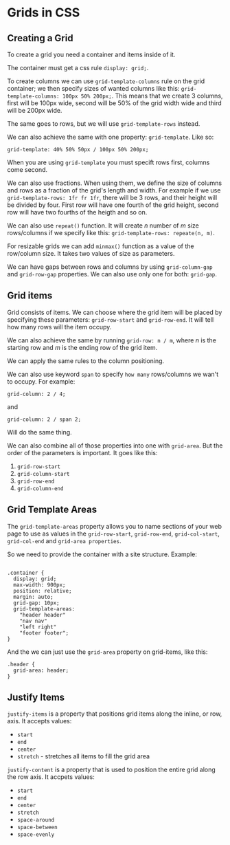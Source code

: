 # Grids in CSS

## Creating a Grid
To create a grid you need a container and items inside of it.

The container must get a css rule `display: grid;`.

To create columns we can use `grid-template-columns` rule on the grid container; we then specify sizes of wanted columns like this: `grid-template-columns: 100px 50% 200px;`. This means that we create 3 columns, first will be 100px wide, second will be 50% of the grid width wide and third will be 200px wide.

The same goes to rows, but we will use `grid-template-rows` instead.

We can also achieve the same with one property: `grid-template`. Like so:
```
grid-template: 40% 50% 50px / 100px 50% 200px;
```

When you are using `grid-template` you must specift rows first, columns come second.

We can also use fractions. When using them, we define the size of columns and rows as a fraction of the grid's length and width. For example if we use `grid-template-rows: 1fr fr 1fr`, there will be 3 rows, and their height will be divided by four. First row will have one fourth of the grid height, second row will have two fourths of the heigth and so on.

We can also use `repeat()` function. It will create _n_ number of _m_ size rows/columns if we specify like this: `grid-template-rows: repeate(n, m)`.

For resizable grids we can add `minmax()` function as a value of the row/column size. It takes two values of size as parameters.

We can have gaps between rows and columns by using `grid-column-gap` and `grid-row-gap` properties. We can also use only one for both: `grid-gap`.


## Grid items
Grid consists of items. 
We can choose where the grid item will be placed by specifying these parameters: `grid-row-start` and `grid-row-end`. It will tell how many rows will the item occupy. 

We can also achieve the same by running `grid-row: n / m`, where _n_ is the starting row and _m_ is the ending row of the grid item.

We can apply the same rules to the column positioning.

We can also use keyword `span` to specify `how many` rows/columns we wan't to occupy. For example:

```
grid-column: 2 / 4;

```

and

```
grid-column: 2 / span 2;

```

Will do the same thing.

We can also combine all of those properties into one with `grid-area`. But the order of the parameters is important. It goes like this:
1. `grid-row-start`
2. `grid-column-start`
3. `grid-row-end`
4. `grid-column-end`


## Grid Template Areas
The `grid-template-areas` property allows you to name sections of your web page to use as values in the `grid-row-start`, `grid-row-end`, `grid-col-start`, `grid-col-end` and `grid-area properties`.

So we need to provide the container with a site structure. Example:
```

.container {
  display: grid;
  max-width: 900px;
  position: relative;
  margin: auto;
  grid-gap: 10px;
  grid-template-areas: 
    "header header"
    "nav nav"
    "left right"
    "footer footer";
}

```

And the we can just use the `grid-area` property on grid-items, like this:
```
.header {
  grid-area: header;
}
```

## Justify Items
`justify-items` is a property that positions grid items along the inline, or row, axis. It accepts values:
- `start`
- `end`
- `center`
- `stretch` - stretches all items to fill the grid area

`justify-content` is a property that is used to position the entire grid along the row axis. It accpets values:
- `start`
- `end`
- `center`
- `stretch`
- `space-around`
- `space-between`
- `space-evenly`